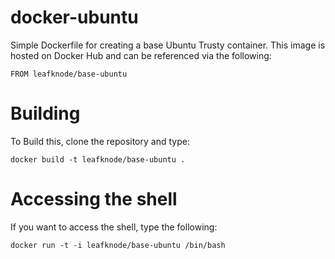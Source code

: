 # docker-ubuntu
Simple Dockerfile for creating a base Ubuntu Trusty container.  This image is hosted on Docker Hub and can be referenced via the following:

```
FROM leafknode/base-ubuntu
```

# Building
To Build this, clone the repository and type:

```
docker build -t leafknode/base-ubuntu .
```

# Accessing the shell
If you want to access the shell, type the following:

```
docker run -t -i leafknode/base-ubuntu /bin/bash
```
